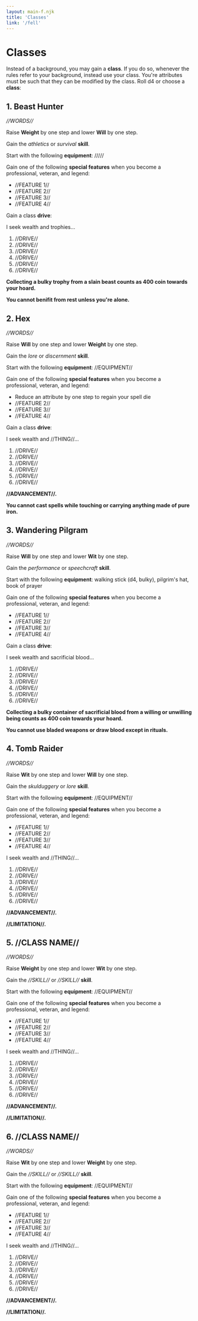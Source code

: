 ```yaml
---
layout: main-f.njk
title: 'Classes'
link: '/fell'
---
```


# Classes

Instead of a background, you may gain a **class**. If you do so, whenever the rules refer to your background, instead use your class. You're attributes must be such that they can be modified by the class. Roll d4 or choose a **class**:

## 1. Beast Hunter

*//WORDS//*

Raise **Weight** by one step and lower **Will** by one step.

Gain the *athletics* or *survival* **skill**.

Start with the following **equipment**: /////

Gain one of the following **special features** when you become a professional, veteran, and legend:

- //FEATURE 1//
- //FEATURE 2//
- //FEATURE 3//
- //FEATURE 4//

Gain a class **drive**:

I seek wealth and trophies...

1. //DRIVE//
2. //DRIVE//
3. //DRIVE//
4. //DRIVE//
5. //DRIVE//
6. //DRIVE//

**Collecting a bulky trophy from a slain beast counts as 400 coin towards your hoard.**

**You cannot benifit from rest unless you're alone.**

## 2. Hex

*//WORDS//*

Raise **Will** by one step and lower **Weight** by one step.

Gain the *lore* or *discernment* **skill**.

Start with the following **equipment**: //EQUIPMENT//

Gain one of the following **special features** when you become a professional, veteran, and legend:

- Reduce an attribute by one step to regain your spell die
- //FEATURE 2//
- //FEATURE 3//
- //FEATURE 4//

Gain a class **drive**:

I seek wealth and //THING//...

1. //DRIVE//
2. //DRIVE//
3. //DRIVE//
4. //DRIVE//
5. //DRIVE//
6. //DRIVE//

**//ADVANCEMENT//.**

**You cannot cast spells while touching or carrying anything made of pure iron.**

## 3. Wandering Pilgram

*//WORDS//*

Raise **Will** by one step and lower **Wit** by one step.

Gain the *performance* or *speechcraft* **skill**.

Start with the following **equipment**: walking stick (d4, bulky), pilgrim's hat, book of prayer

Gain one of the following **special features** when you become a professional, veteran, and legend:

- //FEATURE 1//
- //FEATURE 2//
- //FEATURE 3//
- //FEATURE 4//

Gain a class **drive**:

I seek wealth and sacrificial blood...

1. //DRIVE//
2. //DRIVE//
3. //DRIVE//
4. //DRIVE//
5. //DRIVE//
6. //DRIVE//

**Collecting a bulky container of sacrificial blood from a willing or unwilling being counts as 400 coin towards your hoard.**

**You cannot use bladed weapons or draw blood except in rituals.**

## 4. Tomb Raider

*//WORDS//*

Raise **Wit** by one step and lower **Will** by one step.

Gain the *skulduggery* or *lore* **skill**.

Start with the following **equipment**: //EQUIPMENT//

Gain one of the following **special features** when you become a professional, veteran, and legend:

- //FEATURE 1//
- //FEATURE 2//
- //FEATURE 3//
- //FEATURE 4//

I seek wealth and //THING//...

1. //DRIVE//
2. //DRIVE//
3. //DRIVE//
4. //DRIVE//
5. //DRIVE//
6. //DRIVE//

**//ADVANCEMENT//.**

**//LIMITATION//.**

## 5. //CLASS NAME//

*//WORDS//*

Raise **Weight** by one step and lower **Wit** by one step.

Gain the *//SKILL//* or *//SKILL//* **skill**.

Start with the following **equipment**: //EQUIPMENT//

Gain one of the following **special features** when you become a professional, veteran, and legend:

- //FEATURE 1//
- //FEATURE 2//
- //FEATURE 3//
- //FEATURE 4//

I seek wealth and //THING//...

1. //DRIVE//
2. //DRIVE//
3. //DRIVE//
4. //DRIVE//
5. //DRIVE//
6. //DRIVE//

**//ADVANCEMENT//.**

**//LIMITATION//.**

## 6. //CLASS NAME//

*//WORDS//*

Raise **Wit** by one step and lower **Weight** by one step.

Gain the *//SKILL//* or *//SKILL//* **skill**.

Start with the following **equipment**: //EQUIPMENT//

Gain one of the following **special features** when you become a professional, veteran, and legend:

- //FEATURE 1//
- //FEATURE 2//
- //FEATURE 3//
- //FEATURE 4//

I seek wealth and //THING//...

1. //DRIVE//
2. //DRIVE//
3. //DRIVE//
4. //DRIVE//
5. //DRIVE//
6. //DRIVE//

**//ADVANCEMENT//.**

**//LIMITATION//.**
